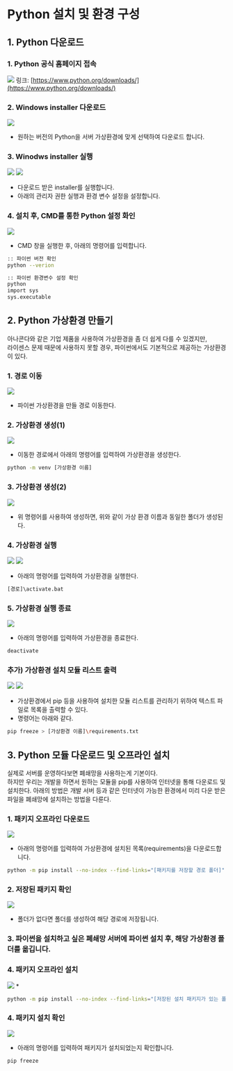 # Python 설치 및 환경 구성

## 1. Python 다운로드 

### 1. Python 공식 홈페이지 접속
![](./MD_Images/Pythoninstall_001.jpg)
링크: [https://www.python.org/downloads/](https://www.python.org/downloads/)  


### 2. Windows installer 다운로드
![](./MD_Images/Pythoninstall_002.jpg)
* 원하는 버전의 Python을 서버 가상환경에 맞게 선택하여 다운로드 합니다.

### 3. Winodws installer 실행
![](./MD_Images/Pythoninstall_003.jpg)
![](./MD_Images/Pythoninstall_004.jpg)
* 다운로드 받은 installer를 실행합니다.
* 아래의 관리자 권한 실행과 환경 변수 설정을 설정합니다.

### 4. 설치 후, CMD를 통한 Python 설정 화인
![](./MD_Images/Pythoninstall_005.jpg)
* CMD 창을 실행한 후, 아래의 명령어를 입력합니다.

```bash
:: 파이썬 버전 확인
python --verion

:: 파이썬 환경변수 설정 확인
python
import sys
sys.executable
```


## 2. Python 가상환경 만들기
아나콘다와 같은 기업 제품을 사용하여 가상환경을 좀 더 쉽게 다를 수 있겠지만,  
라이센스 문제 때문에 사용하지 못할 경우, 파이썬에서도 기본적으로 제공하는 가상환경이 있다.  

### 1. 경로 이동
![](./MD_Images/python_venv_001.jpg)
* 파이썬 가상환경을 만들 경로 이동한다.

### 2. 가상환경 생성(1)
![](./MD_Images/python_venv_002.jpg)
* 이동한 경로에서 아래의 명령어를 입력하여 가상환경을 생성한다.

```bash
python -m venv [가상환경 이름]
```

### 3. 가상환경 생성(2)
![](./MD_Images/python_venv_003.jpg)
* 위 명령어를 사용하여 생성하면, 위와 같이 가상 환경 이름과 동일한 폴더가 생성된다.

### 4. 가상환경 실행
![](./MD_Images/python_venv_004.jpg)
![](./MD_Images/python_venv_005.jpg)
* 아래의 명령어를 입력하여 가상환경을 실행한다.
```bash
[경로]\activate.bat
```

### 5. 가상환경 실행 종료
![](./MD_Images/python_venv_008.jpg)
* 아래의 명령어를 입력하여 가상환경을 종료한다.
```bash
deactivate
```

### 추가) 가상환경 설치 모듈 리스트 출력
![](./MD_Images/python_venv_006.jpg)
![](./MD_Images/python_venv_007.jpg)
* 가상환경에서 pip 등을 사용하여 설치한 모듈 리스트를 관리하기 위하여 텍스트 파일로 목록을 출력할 수 있다.
* 명령어는 아래와 같다.
```bash
pip freeze > [가상환경 이름]\requirements.txt
```


## 3. Python 모듈 다운로드 및 오프라인 설치
실제로 서버를 운영하다보면 폐쇄망을 사용하는게 기본이다.  
하지만 우리는 개발을 하면서 원하는 모듈을 pip를 사용하여 인터넷을 통해 다운로드 및 설치한다.
아래의 방법은 개발 서버 등과 같은 인터넷이 가능한 환경에서 미리 다운 받은 파일을 폐쇄망에 설치하는 방법을 다룬다.

### 1. 패키지 오프라인 다운로드
![](./MD_Images/pyhton_offlinepackages_001.png)
* 아래의 명령어를 입력하여 가상환경에 설치된 목록(requirements)을 다운로드합니다.
```bash
python -m pip install --no-index --find-links="[패키지를 저장할 경로 폴더]" -r requirements.txt
```

### 2. 저장된 패키지 확인
![](./MD_Images/pyhton_offlinepackages_002.png)
* 폴더가 없다면 폴더를 생성하여 해당 경로에 저장됩니다.


### 3. 파이썬을 설치하고 싶은 폐쇄망 서버에 파이썬 설치 후, 해당 가상환경 폴더를 옮깁니다.


### 4. 패키지 오프라인 설치
![](./MD_Images/pyhton_offlinepackages_003.png)
* 
```bash
python -m pip install --no-index --find-links="[저장된 설치 패키지가 있는 폴더 경로]" -r requirements.txt
```

### 4. 패키지 설치 확인
![](./MD_Images/pyhton_offlinepackages_004.png)
* 아래의 명령어를 입력하여 패키지가 설치되었는지 확인합니다.
```bash
pip freeze
```